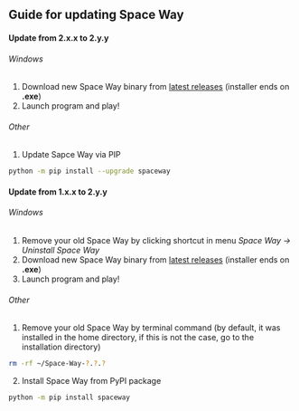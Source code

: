 ## Guide for updating Space Way


#### Update from 2.x.x to 2.y.y

###### Windows

1. Download new Space Way binary from [latest releases](https://github.com/YariKartoshe4ka/Space-Way/releases/latest) (installer ends on **.exe**)
2. Launch program and play!

###### Other

1. Update Sapce Way via PIP
```sh
python -m pip install --upgrade spaceway
```


#### Update from 1.x.x to 2.y.y

###### Windows

1. Remove your old Space Way by clicking shortcut in menu *Space Way -> Uninstall Space Way*
1. Download new Space Way binary from [latest releases](https://github.com/YariKartoshe4ka/Space-Way/releases/latest) (installer ends on **.exe**)
3. Launch program and play!

###### Other

1. Remove your old Space Way by terminal command (by default, it was installed in the home directory, if this is not the case, go to the installation directory)
```sh
rm -rf ~/Space-Way-?.?.?
```

2. Install Space Way from PyPI package
```sh
python -m pip install spaceway
```